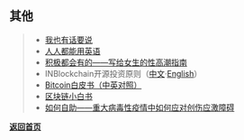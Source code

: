 ## 其他

> - [我也有话要说](http://lixiaolai.com/#/i-have-a-say/)
> - [人人都能用英语](http://lixiaolai.com/#/everyone-can-use-english/)
> - [积极都会有的——写给女生的性高潮指南](http://lixiaolai.com/#/ji/)
> - INBlockchain开源投资原则（[中文](http://lixiaolai.com/#/INB-principles/cn/)·[English](http://lixiaolai.com/#/INB-principles/en/)）
> - [Bitcoin白皮书（中英对照）](http://lixiaolai.com/#/bitcoin-whitepaper-cn-en-translation/Bitcoin-Whitepaper-EN-CN.html)
> - [区块链小白书](https://blockchainlittlebook.com/)
> - [如何自助——重大病毒性疫情中如何应对创伤应激障碍](https://github.com/xiaolai/help-to-be-helped)


[**返回首页**](./index.md)
